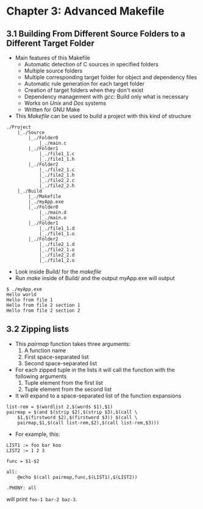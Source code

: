 # Chapter 3: Advanced Makefile

## 3.1 Building From Different Source Folders to a Different Target Folder
- Main features of this Makefile
	* Automatic detection of C sources in specified folders
	* Multiple source folders
	* Multiple corresponding target folder for object and dependency files
	* Automatic rule generation for each target folder
	* Creation of target folders when they don't exist
	* Dependency management with *gcc*: Build only what is necessary
	* Works on *Unix* and *Dos* systems
	* Written for GNU Make
- This *Makefile* can be used to build a project with this kind of structure
```terminal
./Project
	|_./Source
		|_./Folder0
			|_./main.c
		|_./Folder1
			|_./file1_1.c
			|_./file1_1.h
		|_./Folder2
			|_./file2_1.c
			|_./file2_1.h
			|_./file2_2.c
			|_./file2_2.h
	|_./Build
		|_./Makefile
		|_./myApp.exe
		|_./Folder0
			|_./main.d
			|_./main.o
		|_./Folder1
			|_./file1_1.d
			|_./file1_1.o
		|_./Folder2
			|_./file2_1.d
			|_./file2_1.o
			|_./file2_2.d
			|_./file1_2.o
```
- Look inside Build/ for the *makefile*
- Run *make* inside of Build/ and the output myApp.exe will output
```terminal
$ ./myApp.exe
Hello world
Hello from file 1
Hello from file 2 section 1
Hello from file 2 section 2
```

## 3.2 Zipping lists
- This *pairmap* function takes three arguments:
	1. A function name
	2. First space-separated list
	3. Second space-separated list
- For each zipped tuple in the lists it will call the function with the following arguments
	1. Tuple element from the first list
	2. Tuple element from the second list
- It will expand to a space-separated list of the function expansions
```make
list-rem = $(wordlist 2,$(words $1),$1)
pairmap = $(and $(strip $2),$(strip $3),$(call \
	$1,$(firstword $2),$(firstword $3)) $(call \
	pairmap,$1,$(call list-rem,$2),$(call list-rem,$3)))
```
- For example, this:
```make
LIST1 := foo bar koo
LIST2 := 1 2 3

func = $1-$2

all:
	@echo $(call pairmap,func,$(LIST1),$(LIST2))

.PHONY: all
```
will print `foo-1 bar-2 baz-3`.
